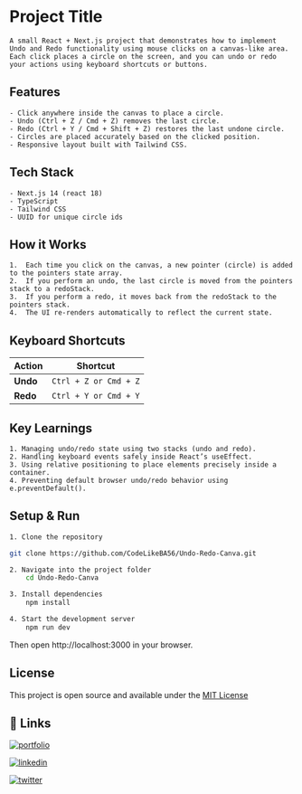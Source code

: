 
# Project Title

    A small React + Next.js project that demonstrates how to implement Undo and Redo functionality using mouse clicks on a canvas-like area. Each click places a circle on the screen, and you can undo or redo your actions using keyboard shortcuts or buttons.


## Features

    - Click anywhere inside the canvas to place a circle.
    - Undo (Ctrl + Z / Cmd + Z) removes the last circle.
    - Redo (Ctrl + Y / Cmd + Shift + Z) restores the last undone circle.
    - Circles are placed accurately based on the clicked position.
    - Responsive layout built with Tailwind CSS.



## Tech Stack

    - Next.js 14 (react 18)
    - TypeScript
    - Tailwind CSS
    - UUID for unique circle ids
## How it Works
    1.	Each time you click on the canvas, a new pointer (circle) is added to the pointers state array.
    2.	If you perform an undo, the last circle is moved from the pointers stack to a redoStack.
    3.	If you perform a redo, it moves back from the redoStack to the pointers stack.
    4.	The UI re-renders automatically to reflect the current state.
## Keyboard Shortcuts

| **Action** | **Shortcut** |
|--------|-----------|
| **Undo** | `Ctrl + Z or Cmd + Z` |
| **Redo** | `Ctrl + Y or Cmd + Y` |

## Key Learnings

    1. Managing undo/redo state using two stacks (undo and redo).
    2. Handling keyboard events safely inside React’s useEffect.
    3. Using relative positioning to place elements precisely inside a container.
    4. Preventing default browser undo/redo behavior using e.preventDefault().


## Setup & Run

```bash
1. Clone the repository

git clone https://github.com/CodeLikeBA56/Undo-Redo-Canva.git

2. Navigate into the project folder
    cd Undo-Redo-Canva

3. Install dependencies
    npm install

4. Start the development server
    npm run dev
```

Then open http://localhost:3000 in your browser.

    
## License

This project is open source and available under the [MIT License](https://choosealicense.com/licenses/mit/)


## 🔗 Links
[![portfolio](https://img.shields.io/badge/my_portfolio-000?style=for-the-badge&logo=ko-fi&logoColor=white)](https://codelikeba56.github.io/Sameer-Portfolio/)

[![linkedin](https://img.shields.io/badge/linkedin-0A66C2?style=for-the-badge&logo=linkedin&logoColor=white)](https://www.linkedin.com/in/sameer-shamshad/)

[![twitter](https://img.shields.io/badge/twitter-1DA1F2?style=for-the-badge&logo=twitter&logoColor=white)](https://x.com/samu101325?s=21)
